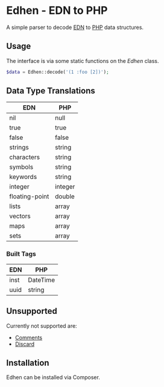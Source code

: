 
# Edhen - EDN to PHP

A simple parser to decode [EDN](https://github.com/edn-format/edn) to [PHP](http://www.php.net) data structures.

## Usage

The interface is via some static functions on the _Edhen_ class.

```php
$data = Edhen::decode('(1 :foo [2])');
```

## Data Type Translations

| EDN               | PHP     |
| ----------------- | ------- |
| nil               | null    |
| true              | true    |
| false             | false   |
| strings           | string  |
| characters        | string  |
| symbols           | string  |
| keywords          | string  |
| integer           | integer |
| floating-point    | double  |
| lists             | array   |
| vectors           | array   |
| maps              | array   |
| sets              | array   |

### Built Tags

| EDN   | PHP      |
| ----- | -------- |
| inst  | DateTime |
| uuid  | string   |

## Unsupported

Currently not supported are:

 * [Comments](https://github.com/edn-format/edn#comments)
 * [Discard](https://github.com/edn-format/edn#discard)

## Installation

Edhen can be installed via Composer.

